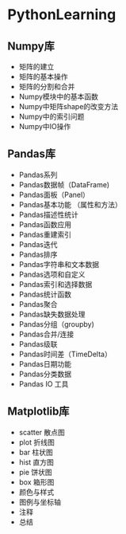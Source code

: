 # PythonLearning

## Numpy库
- 矩阵的建立
- 矩阵的基本操作
- 矩阵的分割和合并
- Numpy模块中的基本函数
- Numpy中矩阵shape的改变方法
- Numpy中的索引问题
- Numpy中IO操作


## Pandas库
- Pandas系列
- Pandas数据帧（DataFrame)
- Pandas面板（Panel）
- Pandas基本功能 （属性和方法）
- Pandas描述性统计
- Pandas函数应用
- Pandas重建索引
- Pandas迭代
- Pandas排序
- Pandas字符串和文本数据
- Pandas选项和自定义
- Pandas索引和选择数据
- Pandas统计函数
- Pandas聚合
- Pandas缺失数据处理
- Pandas分组（groupby)
- Pandas合并/连接
- Pandas级联
- Pandas时间差（TimeDelta）
- Pandas日期功能
- Pandas分类数据
- Pandas IO 工具

## Matplotlib库
- scatter 散点图
- plot 折线图
- bar 柱状图
- hist 直方图
- pie 饼状图
- box 箱形图
- 颜色与样式
- 图例与坐标轴
- 注释
- 总结
